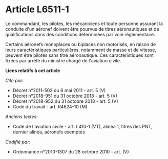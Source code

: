 # Article L6511-1

Le commandant, les pilotes, les mécaniciens et toute personne assurant la conduite d'un aéronef doivent être pourvus de
titres aéronautiques et de qualifications dans des conditions déterminées par voie réglementaire.

Certains aéronefs monoplaces ou biplaces non motorisés, en raison de leurs caractéristiques particulières, notamment de masse
et de vitesse, peuvent être pilotés sans titre aéronautique. Ces caractéristiques sont fixées par arrêté du ministre chargé
de l'aviation civile.

**Liens relatifs à cet article**

_Cité par_:

  - Décret n°2011-502 du 6 mai 2011 - art. 5 (V)
  - Décret n°2018-951 du 31 octobre 2018 - art. 5 (V)
  - Décret n°2018-952 du 31 octobre 2018 - art. 5 (V)
  - Code du travail - art. R4624-10 (M)

_Anciens textes_:

  - Code de l'aviation civile - art. L410-1 (VT), alinéa 1, titres des PNT, dernier alinéa, aéronefs exemptés

_Codifié par_:

  - Ordonnance n°2010-1307 du 28 octobre 2010 - art. (V)
